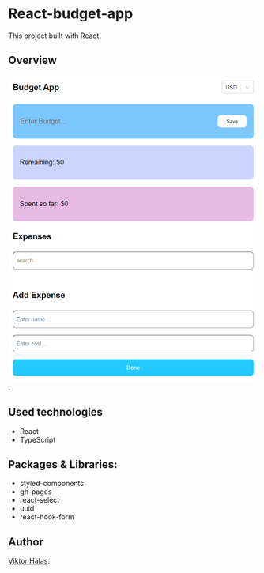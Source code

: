 # React-budget-app

This project built with React.

## Overview

![Overview](https://github.com/ViktorHalas/react-budget-app/blob/main/overview/react-budget-app.png).

## Used technologies

- React
- TypeScript

## Packages & Libraries:

- styled-components
- gh-pages
- react-select
- uuid
- react-hook-form

## Author

[Viktor Halas](https://github.com/ViktorHalas).